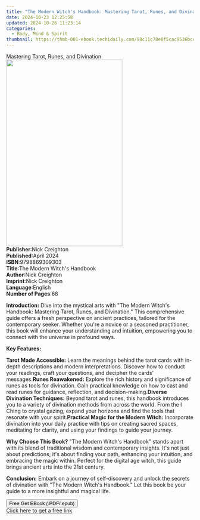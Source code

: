 ```yaml
---
title: "The Modern Witch's Handbook: Mastering Tarot, Runes, and Divination - Unlock the Mysteries of the Future with Age-Old Wisdom | Free Book"
date: 2024-10-23 12:25:58
updated: 2024-10-26 11:23:14
categories:
  - Body, Mind & Spirit
thumbnail: https://thmb-001-ebook.techidaily.com/98c11c78e8f5cac9536bcc0b60f5384129623def9bf2ffc256a61361def6aa42.jpg
---
```

<main id="book-container">
  <div class="flex flex-col">
    <div class="book-brief flex-1 py-6 px-4 sm:p-6 md:py-10 md:px-8">
      <!-- brief-->
      <div class="book-brief-main">Mastering Tarot, Runes, and Divination</div>
    </div>
    <div
      class="book-meta-info flex-1 grid gap-4 col-start-1 col-end-3 row-start-1 sm:mb-6 sm:grid-cols-4 lg:gap-6 lg:col-start-2 lg:row-end-6 lg:row-span-6 lg:mb-0"
    >
      <div
        class="book-meta-info-left place-content-center mt-4 p-4 text-sm leading-6 col-start-2 col-span-2 dark:text-slate-400"
      >
        <img
          class="w-full h-500 object-cover rounded-lg sm:h-255 sm:col-span-2 lg:col-span-full"
          src="https://img-001-ebook.techidaily.com/87e8c3ff29f051e5785f29dbf3d2403453bef1f3c255deb463bad7e309d56eaa.jpg"
          alt=""
          width="312"
          height="500"
        />
      </div>
      <div
        class="book-meta-info-right mt-2 col-start-1 row-start-2 col-span-3 self-center"
      >
        <!-- meta data  -->
        <div class="flex flex-col px-4 md:px-8">
          <div class="flex-1">
            <strong>Publisher</strong>:<span class="px-2">Nick Creighton</span>
          </div>
          <div class="flex-1">
            <strong>Published</strong>:<span class="px-2">April 2024</span>
          </div>
          <div class="flex-1">
            <strong>ISBN</strong>:<span class="px-2">9798869309303</span>
          </div>
          <div class="flex-1">
            <strong>Title</strong>:<span class="px-2"
              >The Modern Witch&#39;s Handbook</span
            >
          </div>
          <div class="flex-1">
            <strong>Author</strong>:<span class="px-2">Nick Creighton</span>
          </div>
          <div class="flex-1">
            <strong>Imprint</strong>:<span class="px-2">Nick Creighton</span>
          </div>
          <div class="flex-1">
            <strong>Language</strong>:<span class="px-2">English</span>
          </div>
          <div class="flex-1">
            <strong>Number of Pages</strong>:<span class="px-2">68</span>
          </div>
        </div>
      </div>
    </div>
    <div class="book-description flex-1 py-6 px-4 sm:p-6 md:py-10 md:px-8">
      <div class="book-description-main">
        <div accordion-content="" id="description">
          <p>
            <strong>Introduction:</strong> Dive into the mystical arts with "The
            Modern Witch's Handbook: Mastering Tarot, Runes, and Divination."
            This comprehensive guide offers a fresh perspective on ancient
            practices, tailored for the contemporary seeker. Whether you're a
            novice or a seasoned practitioner, this book will enhance your
            understanding and intuition, empowering you to connect with the
            universe in profound ways.
          </p>
          <p><strong>Key Features:</strong></p>
          <strong>Tarot Made Accessible:</strong> Learn the meanings behind the
          tarot cards with in-depth descriptions and modern interpretations.
          Discover how to conduct your readings, craft your questions, and
          decipher the cards' messages.<strong>Runes Reawakened:</strong>
          Explore the rich history and significance of runes as tools for
          divination. Gain practical knowledge on how to cast and read runes for
          guidance, reflection, and decision-making.<strong
            >Diverse Divination Techniques:</strong
          >
          Beyond tarot and runes, this handbook introduces you to a variety of
          divination methods from across the world. From the I Ching to crystal
          gazing, expand your horizons and find the tools that resonate with
          your spirit.<strong>Practical Magic for the Modern Witch:</strong>
          Incorporate divination into your daily practice with tips on creating
          sacred spaces, meditating for clarity, and using your findings to
          guide your journey.
          <p>
            <strong>Why Choose This Book?</strong> "The Modern Witch's Handbook"
            stands apart with its blend of traditional wisdom and contemporary
            insights. It's not just about predictions; it's about finding your
            path, enhancing your intuition, and embracing the magic within.
            Perfect for the digital age witch, this guide brings ancient arts
            into the 21st century.
          </p>
          <p>
            <strong>Conclusion:</strong> Embark on a journey of self-discovery
            and unlock the secrets of divination with "The Modern Witch's
            Handbook." Let this book be your guide to a more insightful and
            magical life.
          </p>
        </div>
        <div class="accordion-fader"></div>
      </div>
    </div>
    <div class="book-excerpts flex-1 py-6 px-4 sm:p-6 md:py-10 md:px-8"></div>
    <div
      class="book-about-author flex-1 py-6 px-4 sm:p-6 md:py-10 md:px-8"
    ></div>
    <div class="book-free-get flex-1 py-6 px-4 sm:p-6 md:py-10 md:px-8">
      <button
        id="btn-free-get"
        class="bg-blue-500 hover:bg-blue-700 text-white font-bold py-2 px-4 rounded"
      >
        Free Get EBook (.PDF/.epub)
      </button>
      <div id="countdown-display" class="px-2 text-lg mt-2"></div>
      <a
        id="free-link"
        class="hidden bg-blue-500 hover:bg-blue-700 text-white font-bold py-2 px-4 rounded"
        href="https://www.ebooks.com/en-us/book/211317629/the-modern-witch-s-handbook-mastering-tarot-runes-and-divination-unlock-the-mysteries-of-the-future-with-age-old-wisdom/nick-creighton/"
        target="_blank"
        >Click here to get a free link</a
      >
    </div>
    <script>
      let countdownTime = 0;
      let countdownInterval = null;
      document
        .getElementById('btn-free-get')
        .addEventListener('click', startCountdown);
      function startCountdown() {
        countdownTime = new Date().getTime() + 60000 * 3;
        countdownInterval = setInterval(updateCountdown, 1000);
        document.getElementById('btn-free-get').disabled = true;
        document
          .getElementById('btn-free-get')
          .classList.add('bg-gray-500', 'cursor-not-allowed');
      }
      function updateCountdown() {
        let currentTime = new Date().getTime();
        let timeLeft = countdownTime - currentTime;
        let secondsLeft = Math.floor(timeLeft / 1000);
        document.getElementById('countdown-display').innerHTML =
          `Remaining time: ${secondsLeft} seconds.`;
        if (secondsLeft <= 0) {
          clearInterval(countdownInterval);
          document.getElementById('btn-free-get').classList.add('hidden');
          document.getElementById('free-link').classList.remove('hidden');
          document.getElementById('countdown-display').innerHTML = '';
        }
      }
    </script>
  </div>
</main>

